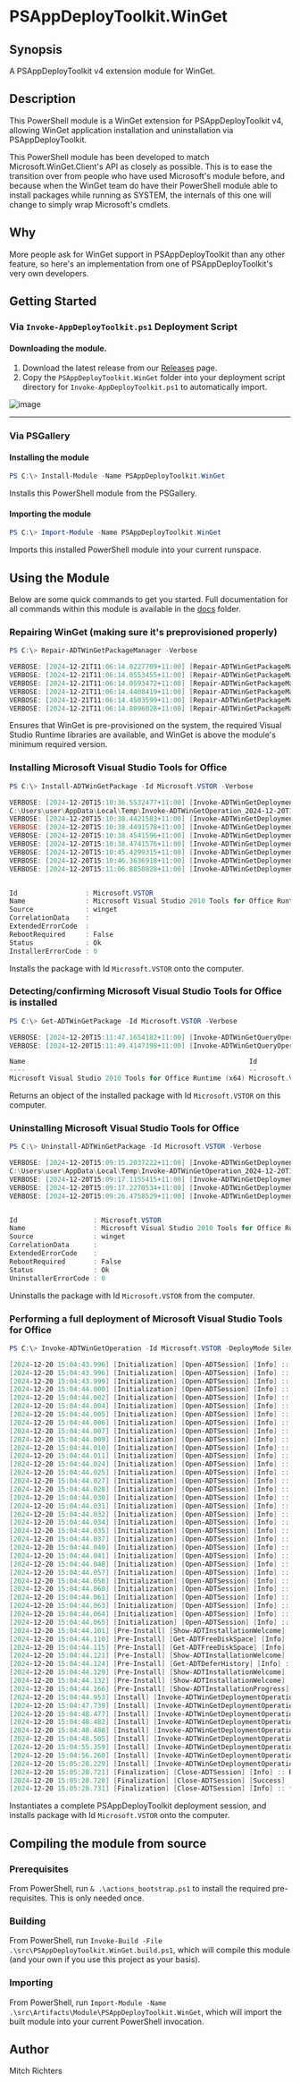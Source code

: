 # PSAppDeployToolkit.WinGet

## Synopsis

A PSAppDeployToolkit v4 extension module for WinGet.

## Description

This PowerShell module is a WinGet extension for PSAppDeployToolkit v4, allowing WinGet application installation and uninstallation via PSAppDeployToolkit.

This PowerShell module has been developed to match Microsoft.WinGet.Client's API as closely as possible. This is to ease the transition over from people who have used Microsoft's module before, and because when the WinGet team do have their PowerShell module able to install packages while running as SYSTEM, the internals of this one will change to simply wrap Microsoft's cmdlets.

## Why

More people ask for WinGet support in PSAppDeployToolkit than any other feature, so here's an implementation from one of PSAppDeployToolkit's very own developers.

## Getting Started

### Via `Invoke-AppDeployToolkit.ps1` Deployment Script

#### Downloading the module.

1. Download the latest release from our [Releases](https://github.com/mjr4077au/PSAppDeployToolkit.WinGet/releases) page.
2. Copy the `PSAppDeployToolkit.WinGet` folder into your deployment script directory for `Invoke-AppDeployToolkit.ps1` to automatically import.

![image](https://github.com/user-attachments/assets/a25bdd7a-d162-4df5-ba16-e7c3e6dcaa39)

---

### Via PSGallery

#### Installing the module

```PowerShell
PS C:\> Install-Module -Name PSAppDeployToolkit.WinGet
```
Installs this PowerShell module from the PSGallery.

#### Importing the module

```PowerShell
PS C:\> Import-Module -Name PSAppDeployToolkit.WinGet
```
Imports this installed PowerShell module into your current runspace.

## Using the Module

Below are some quick commands to get you started. Full documentation for all commands within this module is available in the [docs](/docs) folder.

### Repairing WinGet (making sure it's preprovisioned properly)

```PowerShell
PS C:\> Repair-ADTWinGetPackageManager -Verbose

VERBOSE: [2024-12-21T11:06:14.0227709+11:00] [Repair-ADTWinGetPackageManager] :: Confirming whether [Microsoft.DesktopAppInstaller] is installed, please wait...
VERBOSE: [2024-12-21T11:06:14.0553455+11:00] [Repair-ADTWinGetPackageManager] :: Successfully confirmed that [Microsoft.DesktopAppInstaller] is installed on system.
VERBOSE: [2024-12-21T11:06:14.0593472+11:00] [Repair-ADTWinGetPackageManager] :: Testing whether [Microsoft Visual C++ 2015-2022 Runtime] is installed, please wait...
VERBOSE: [2024-12-21T11:06:14.4408419+11:00] [Repair-ADTWinGetPackageManager] :: Successfully confirmed that [Microsoft Visual C++ 2015-2022 Runtime] is installed on system.
VERBOSE: [2024-12-21T11:06:14.4503599+11:00] [Repair-ADTWinGetPackageManager] :: Testing whether the installed WinGet is version [1.7.10582] or higher, please wait...
VERBOSE: [2024-12-21T11:06:14.8096028+11:00] [Repair-ADTWinGetPackageManager] :: Successfully confirmed WinGet version [1.9.25200] is installed on system.
```
Ensures that WinGet is pre-provisioned on the system, the required Visual Studio Runtime libraries are available, and WinGet is above the module's minimum required version.

### Installing Microsoft Visual Studio Tools for Office

```PowerShell
PS C:\> Install-ADTWinGetPackage -Id Microsoft.VSTOR -Verbose

VERBOSE: [2024-12-20T15:10:36.5532477+11:00] [Invoke-ADTWinGetDeploymentOperation] :: Executing [C:\Users\user\AppData\Local\Microsoft\WindowsApps\winget.exe Install --id Microsoft.VSTOR --scope Machine --source winget --log
C:\Users\user\AppData\Local\Temp\Invoke-ADTWinGetOperation_2024-12-20T151035_WinGet.log --accept-source-agreements --accept-package-agreements].
VERBOSE: [2024-12-20T15:10:38.4421583+11:00] [Invoke-ADTWinGetDeploymentOperation] :: Found Microsoft Visual Studio 2010 Tools for Office Runtime [Microsoft.VSTOR] Version 10.0.60917.
VERBOSE: [2024-12-20T15:10:38.4491578+11:00] [Invoke-ADTWinGetDeploymentOperation] :: This application is licensed to you by its owner.
VERBOSE: [2024-12-20T15:10:38.4541596+11:00] [Invoke-ADTWinGetDeploymentOperation] :: Microsoft is not responsible for, nor does it grant any licenses to, third-party packages.
VERBOSE: [2024-12-20T15:10:38.4741576+11:00] [Invoke-ADTWinGetDeploymentOperation] :: Downloading https://download.microsoft.com/download/5/d/2/5d24f8f8-efbb-4b63-aa33-3785e3104713/vstor_redist.exe.
VERBOSE: [2024-12-20T15:10:45.4299315+11:00] [Invoke-ADTWinGetDeploymentOperation] :: Successfully verified installer hash.
VERBOSE: [2024-12-20T15:10:46.3636918+11:00] [Invoke-ADTWinGetDeploymentOperation] :: Starting package install...
VERBOSE: [2024-12-20T15:11:06.8850828+11:00] [Invoke-ADTWinGetDeploymentOperation] :: Successfully installed.


Id                 : Microsoft.VSTOR
Name               : Microsoft Visual Studio 2010 Tools for Office Runtime
Source             : winget
CorrelationData    :
ExtendedErrorCode  :
RebootRequired     : False
Status             : Ok
InstallerErrorCode : 0
```
Installs the package with Id `Microsoft.VSTOR` onto the computer.

### Detecting/confirming Microsoft Visual Studio Tools for Office is installed

```PowerShell
PS C:\> Get-ADTWinGetPackage -Id Microsoft.VSTOR -Verbose

VERBOSE: [2024-12-20T15:11:47.1654182+11:00] [Invoke-ADTWinGetQueryOperation] :: Finding packages matching input criteria, please wait...
VERBOSE: [2024-12-20T15:11:49.4147398+11:00] [Invoke-ADTWinGetQueryOperation] :: Found 1 package matching input criteria.

Name                                                        Id              Version    Source
----                                                        --              -------    ------
Microsoft Visual Studio 2010 Tools for Office Runtime (x64) Microsoft.VSTOR 10.0.60917 winget
```
Returns an object of the installed package with Id `Microsoft.VSTOR` on this computer.

### Uninstalling Microsoft Visual Studio Tools for Office

```PowerShell
PS C:\> Uninstall-ADTWinGetPackage -Id Microsoft.VSTOR -Verbose

VERBOSE: [2024-12-20T15:09:15.2037222+11:00] [Invoke-ADTWinGetDeploymentOperation] :: Executing [C:\Users\user\AppData\Local\Microsoft\WindowsApps\winget.exe Uninstall --id Microsoft.VSTOR --scope Machine --source winget --log
C:\Users\user\AppData\Local\Temp\Invoke-ADTWinGetOperation_2024-12-20T150914_WinGet.log --accept-source-agreements].
VERBOSE: [2024-12-20T15:09:17.1155415+11:00] [Invoke-ADTWinGetDeploymentOperation] :: Found Microsoft Visual Studio 2010 Tools for Office Runtime (x64) [Microsoft.VSTOR].
VERBOSE: [2024-12-20T15:09:17.2270534+11:00] [Invoke-ADTWinGetDeploymentOperation] :: Starting package uninstall...
VERBOSE: [2024-12-20T15:09:26.4758529+11:00] [Invoke-ADTWinGetDeploymentOperation] :: Successfully uninstalled.


Id                   : Microsoft.VSTOR
Name                 : Microsoft Visual Studio 2010 Tools for Office Runtime
Source               : winget
CorrelationData      :
ExtendedErrorCode    :
RebootRequired       : False
Status               : Ok
UninstallerErrorCode : 0
```
Uninstalls the package with Id `Microsoft.VSTOR` from the computer.

### Performing a full deployment of Microsoft Visual Studio Tools for Office

```PowerShell
PS C:\> Invoke-ADTWinGetOperation -Id Microsoft.VSTOR -DeployMode Silent

[2024-12-20 15:04:43.996] [Initialization] [Open-ADTSession] [Info] :: *******************************************************************************
[2024-12-20 15:04:43.996] [Initialization] [Open-ADTSession] [Info] :: *******************************************************************************
[2024-12-20 15:04:43.999] [Initialization] [Open-ADTSession] [Info] :: [MicrosoftVisualStudio2010ToolsforOfficeRuntime_10.0.60917] install started.
[2024-12-20 15:04:44.000] [Initialization] [Open-ADTSession] [Info] :: [Invoke-ADTWinGetOperation] script version is [1.0.0].
[2024-12-20 15:04:44.002] [Initialization] [Open-ADTSession] [Info] :: The following parameters were passed to [Invoke-ADTWinGetOperation]: [-Id:'Microsoft.VSTOR' -DeployMode:'Silent'].
[2024-12-20 15:04:44.004] [Initialization] [Open-ADTSession] [Info] :: [PSAppDeployToolkit] module version is [4.0.4].
[2024-12-20 15:04:44.005] [Initialization] [Open-ADTSession] [Info] :: [PSAppDeployToolkit] module imported in [3.8406832] seconds.
[2024-12-20 15:04:44.006] [Initialization] [Open-ADTSession] [Info] :: [PSAppDeployToolkit] module initialized in [1.0229584] seconds.
[2024-12-20 15:04:44.007] [Initialization] [Open-ADTSession] [Info] :: [PSAppDeployToolkit] module path is ['C:\Program Files\WindowsPowerShell\Modules\PSAppDeployToolkit\4.0.4'].
[2024-12-20 15:04:44.009] [Initialization] [Open-ADTSession] [Info] :: [PSAppDeployToolkit] config path is ['C:\Program Files\WindowsPowerShell\Modules\PSAppDeployToolkit\4.0.4\Config'].
[2024-12-20 15:04:44.010] [Initialization] [Open-ADTSession] [Info] :: [PSAppDeployToolkit] string path is ['C:\Program Files\WindowsPowerShell\Modules\PSAppDeployToolkit\4.0.4\Strings'].
[2024-12-20 15:04:44.011] [Initialization] [Open-ADTSession] [Info] :: [PSAppDeployToolkit] session mode is [Native].
[2024-12-20 15:04:44.024] [Initialization] [Open-ADTSession] [Info] :: Computer Name is [WORKSTATION].
[2024-12-20 15:04:44.025] [Initialization] [Open-ADTSession] [Info] :: Current User is [WORKSTATION\user].
[2024-12-20 15:04:44.027] [Initialization] [Open-ADTSession] [Info] :: OS Version is [Microsoft Windows 11 Enterprise AMD64 10.0.26100.2605].
[2024-12-20 15:04:44.028] [Initialization] [Open-ADTSession] [Info] :: OS Type is [Workstation].
[2024-12-20 15:04:44.030] [Initialization] [Open-ADTSession] [Info] :: Hardware Platform is [Physical].
[2024-12-20 15:04:44.031] [Initialization] [Open-ADTSession] [Info] :: Current Culture is [en-AU], language is [EN] and UI language is [EN].
[2024-12-20 15:04:44.032] [Initialization] [Open-ADTSession] [Info] :: PowerShell Host is [ConsoleHost] with version [5.1.26100.2161].
[2024-12-20 15:04:44.034] [Initialization] [Open-ADTSession] [Info] :: PowerShell Version is [5.1.26100.2161 AMD64].
[2024-12-20 15:04:44.035] [Initialization] [Open-ADTSession] [Info] :: PowerShell CLR (.NET) version is [4.0.30319.42000].
[2024-12-20 15:04:44.037] [Initialization] [Open-ADTSession] [Info] :: *******************************************************************************
[2024-12-20 15:04:44.040] [Initialization] [Open-ADTSession] [Info] :: The following users are logged on to the system: [WORKSTATION\user].
[2024-12-20 15:04:44.041] [Initialization] [Open-ADTSession] [Info] :: Current process is running with user account [WORKSTATION\user] under logged on user session for [WORKSTATION\user].
[2024-12-20 15:04:44.048] [Initialization] [Open-ADTSession] [Info] :: The following user is the console user [WORKSTATION\user] (user with control of physical monitor, keyboard, and mouse).
[2024-12-20 15:04:44.057] [Initialization] [Open-ADTSession] [Info] :: The active logged on user is [WORKSTATION\user].
[2024-12-20 15:04:44.058] [Initialization] [Open-ADTSession] [Info] :: The current execution context has a primary UI language of [EN].
[2024-12-20 15:04:44.060] [Initialization] [Open-ADTSession] [Info] :: The following UI messages were imported from the config file: [en-GB].
[2024-12-20 15:04:44.061] [Initialization] [Open-ADTSession] [Info] :: Unable to find COM object [Microsoft.SMS.TSEnvironment]. Therefore, script is not currently running from a SCCM Task Sequence.
[2024-12-20 15:04:44.063] [Initialization] [Open-ADTSession] [Info] :: Session 0 not detected.
[2024-12-20 15:04:44.064] [Initialization] [Open-ADTSession] [Info] :: Installation is running in [Silent] mode.
[2024-12-20 15:04:44.065] [Initialization] [Open-ADTSession] [Info] :: Deployment type is [Install].
[2024-12-20 15:04:44.101] [Pre-Install] [Show-ADTInstallationWelcome] [Info] :: Evaluating disk space requirements.
[2024-12-20 15:04:44.110] [Pre-Install] [Get-ADTFreeDiskSpace] [Info] :: Retrieving free disk space for drive [C:\].
[2024-12-20 15:04:44.115] [Pre-Install] [Get-ADTFreeDiskSpace] [Info] :: Free disk space for drive [C:\]: [22107 MB].
[2024-12-20 15:04:44.121] [Pre-Install] [Show-ADTInstallationWelcome] [Info] :: Successfully passed minimum disk space requirement check.
[2024-12-20 15:04:44.124] [Pre-Install] [Get-ADTDeferHistory] [Info] :: Getting deferral history...
[2024-12-20 15:04:44.129] [Pre-Install] [Show-ADTInstallationWelcome] [Info] :: Defer history shows [0] deferrals remaining.
[2024-12-20 15:04:44.132] [Pre-Install] [Show-ADTInstallationWelcome] [Info] :: Deferral has expired.
[2024-12-20 15:04:44.166] [Pre-Install] [Show-ADTInstallationProgress] [Info] :: Bypassing Show-ADTInstallationProgress [Mode: Silent]. Status message: Installation in progress. Please wait...
[2024-12-20 15:04:44.953] [Install] [Invoke-ADTWinGetDeploymentOperation] [Info] :: Executing [C:\Users\user\AppData\Local\Microsoft\WindowsApps\winget.exe Install --id Microsoft.VSTOR --scope Machine --source winget --log C:\WINDOWS\Logs\Software\MicrosoftVisualStudio2010ToolsforOfficeRuntime_10.0.60917_WinGet.log --accept-source-agreements --accept-package-agreements].
[2024-12-20 15:04:47.739] [Install] [Invoke-ADTWinGetDeploymentOperation] [Info] :: Found an existing package already installed. Trying to upgrade the installed package...
[2024-12-20 15:04:48.477] [Install] [Invoke-ADTWinGetDeploymentOperation] [Info] :: Found Microsoft Visual Studio 2010 Tools for Office Runtime [Microsoft.VSTOR] Version 10.0.60917.
[2024-12-20 15:04:48.482] [Install] [Invoke-ADTWinGetDeploymentOperation] [Info] :: This application is licensed to you by its owner.
[2024-12-20 15:04:48.488] [Install] [Invoke-ADTWinGetDeploymentOperation] [Info] :: Microsoft is not responsible for, nor does it grant any licenses to, third-party packages.
[2024-12-20 15:04:48.505] [Install] [Invoke-ADTWinGetDeploymentOperation] [Info] :: Downloading https://download.microsoft.com/download/5/d/2/5d24f8f8-efbb-4b63-aa33-3785e3104713/vstor_redist.exe.
[2024-12-20 15:04:55.359] [Install] [Invoke-ADTWinGetDeploymentOperation] [Info] :: Successfully verified installer hash.
[2024-12-20 15:04:56.260] [Install] [Invoke-ADTWinGetDeploymentOperation] [Info] :: Starting package install...
[2024-12-20 15:05:28.229] [Install] [Invoke-ADTWinGetDeploymentOperation] [Info] :: Successfully installed.
[2024-12-20 15:05:28.721] [Finalization] [Close-ADTSession] [Info] :: Removing deferral history...
[2024-12-20 15:05:28.728] [Finalization] [Close-ADTSession] [Success] :: [MicrosoftVisualStudio2010ToolsforOfficeRuntime_10.0.60917] install completed with exit code [0].
[2024-12-20 15:05:28.731] [Finalization] [Close-ADTSession] [Info] :: *******************************************************************************
```
Instantiates a complete PSAppDeployToolkit deployment session, and installs package with Id `Microsoft.VSTOR` onto the computer.

## Compiling the module from source

### Prerequisites

From PowerShell, run `& .\actions_bootstrap.ps1` to install the required pre-requisites. This is only needed once.

### Building

From PowerShell, run `Invoke-Build -File .\src\PSAppDeployToolkit.WinGet.build.ps1`, which will compile this module (and your own if you use this project as your basis).

### Importing

From PowerShell, run `Import-Module -Name .\src\Artifacts\Module\PSAppDeployToolkit.WinGet`, which will import the built module into your current PowerShell invocation.

## Author

Mitch Richters

